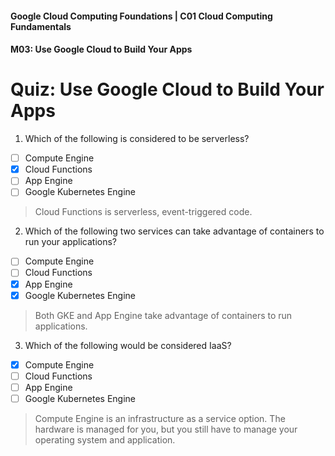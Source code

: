 #### Google Cloud Computing Foundations | C01 Cloud Computing Fundamentals
#### M03: Use Google Cloud to Build Your Apps

# Quiz: Use Google Cloud to Build Your Apps

1. Which of the following is considered to be serverless?
- [ ] Compute Engine
- [x] Cloud Functions
- [ ] App Engine
- [ ] Google Kubernetes Engine
> Cloud Functions is serverless, event-triggered code.

2. Which of the following two services can take advantage of containers to run your applications?
- [ ] Compute Engine
- [ ] Cloud Functions
- [x] App Engine
- [x] Google Kubernetes Engine
> Both GKE and App Engine take advantage of containers to run applications.

3. Which of the following would be considered IaaS?
- [x] Compute Engine
- [ ] Cloud Functions
- [ ] App Engine
- [ ] Google Kubernetes Engine
> Compute Engine is an infrastructure as a service option. The hardware is managed for you, but you still have to manage your operating system and application.



